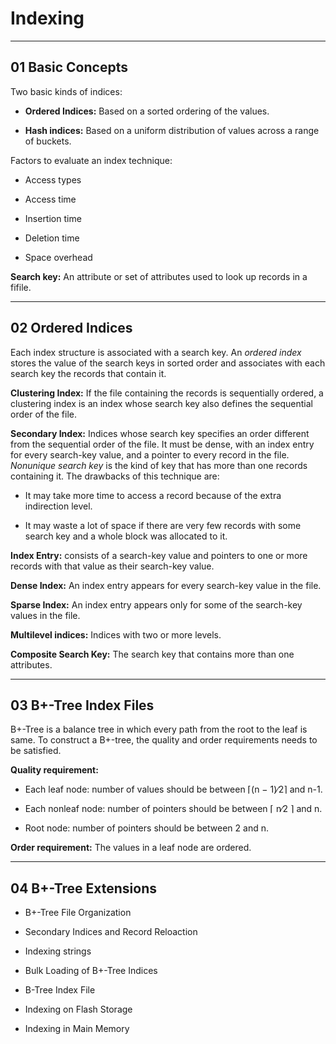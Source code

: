 # Indexing

---

## 01 Basic Concepts

Two basic kinds of indices:

* **Ordered Indices:** Based on a sorted ordering of the values.

* **Hash indices:** Based on a uniform distribution of values across a range of buckets. 

Factors to evaluate an index technique:

* Access types

* Access time

* Insertion time

* Deletion time

* Space overhead

**Search key:** An attribute or set of attributes used to look up records in a fifile.

---

## 02 Ordered Indices

Each index structure is associated with a search key. An *ordered index* stores the value of the search keys in sorted order and associates with each search key the records that contain it. 

**Clustering Index:** If the file containing the records is sequentially ordered, a clustering index is an index whose search key also defines the sequential order of the file.

**Secondary Index:** Indices whose search key specifies an order different from the sequential order of the file. It must be dense, with an index entry for every search-key value, and a pointer to every record in the file. *Nonunique search key* is the kind of key that has more than one records containing it. The drawbacks of this technique are:

* It may take more time to access a record because of the extra indirection level.

* It may waste a lot of space if there are very few records with some search key and a whole block was allocated to it. 

**Index Entry:** consists of a search-key value and pointers to one or more records with that value as their search-key value.

**Dense Index:** An index entry appears for every search-key value in the file.

**Sparse Index:** An index entry appears only for some of the search-key values in the file.

**Multilevel indices:** Indices with two or more levels.

**Composite Search Key:** The search key that contains more than one attributes.

---

## 03 B+-Tree Index Files

B+-Tree is a balance tree in which every path from the root to the leaf is same. To construct a B+-tree, the quality and order requirements needs to be satisfied.

**Quality requirement:**

* Each leaf node: number of values should be between ⌈(n − 1)∕2⌉ and n-1.

* Each nonleaf node: number of pointers should be between ⌈ n∕2 ⌉ and n.

* Root node: number of pointers should be between 2 and n.

**Order requirement:** The values in a leaf node are ordered.

---

## 04 B+-Tree Extensions

* B+-Tree File Organization

* Secondary Indices and Record Reloaction

* Indexing strings

* Bulk Loading of B+-Tree Indices

* B-Tree Index File

* Indexing on Flash Storage

* Indexing in Main Memory
